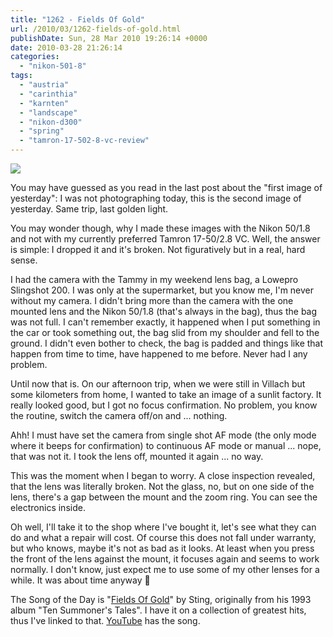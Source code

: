 ```yaml
---
title: "1262 - Fields Of Gold"
url: /2010/03/1262-fields-of-gold.html
publishDate: Sun, 28 Mar 2010 19:26:14 +0000
date: 2010-03-28 21:26:14
categories: 
  - "nikon-501-8"
tags: 
  - "austria"
  - "carinthia"
  - "karnten"
  - "landscape"
  - "nikon-d300"
  - "spring"
  - "tamron-17-502-8-vc-review"
---
```

<a target="_blank" href="https://d25zfm9zpd7gm5.cloudfront.net/1200x1200/2010/20100327_174718_ps.jpg"><img src="https://d25zfm9zpd7gm5.cloudfront.net/0600x0600/2010/20100327_174718_ps.jpg" /></a>

You may have guessed as you read in the last post about the "first image of yesterday": I was not photographing today, this is the second image of yesterday. Same trip, last golden light.

You may wonder though, why I made these images with the Nikon 50/1.8 and not with my currently preferred Tamron 17-50/2.8 VC. Well, the answer is simple: I dropped it and it's broken. Not figuratively but in a real, hard sense.

I had the camera with the Tammy in my weekend lens bag, a Lowepro Slingshot 200. I was only at the supermarket, but you know me, I'm never without my camera. I didn't bring more than the camera with the one mounted lens and the Nikon 50/1.8 (that's always in the bag), thus the bag was not full. I can't remember exactly, it happened when I put something in the car or took something out, the bag slid from my shoulder and fell to the ground. I didn't even bother to check, the bag is padded and things like that happen from time to time, have happened to me before. Never had I any problem.

Until now that is. On our afternoon trip, when we were still in Villach but some kilometers from home, I wanted to take an image of a sunlit factory. It really looked good, but I got no focus confirmation. No problem, you know the routine, switch the camera off/on and ... nothing.

Ahh! I must have set the camera from single shot AF mode (the only mode where it beeps for confirmation) to continuous AF mode or manual ... nope, that was not it. I took the lens off, mounted it again ... no way.

This was the moment when I began to worry. A close inspection revealed, that the lens was literally broken. Not the glass, no, but on one side of the lens, there's a gap between the mount and the zoom ring. You can see the electronics inside.

 Oh well, I'll take it to the shop where I've bought it, let's see what they can do and what a repair will cost. Of course this does not fall under warranty, but who knows, maybe it's not as bad as it looks. At least when you press the front of the lens against the mount, it focuses again and seems to work normally. I don't know, just expect me to use some of my other lenses for a while. It was about time anyway 🙂

The Song of the Day is "<a target="_blank" href="http://www.lyricsmode.com/lyrics/s/sting/fields_of_gold.html">Fields Of Gold</a>" by Sting, originally from his 1993 album "Ten Summoner's Tales". I have it on a collection of greatest hits, thus I've linked to that. <a target="_blank" href="http://www.youtube.com/watch?v=rCNJBopK25I">YouTube</a> has the song.
